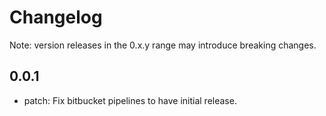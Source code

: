 # Changelog
Note: version releases in the 0.x.y range may introduce breaking changes.

## 0.0.1

- patch: Fix bitbucket pipelines to have initial release.

